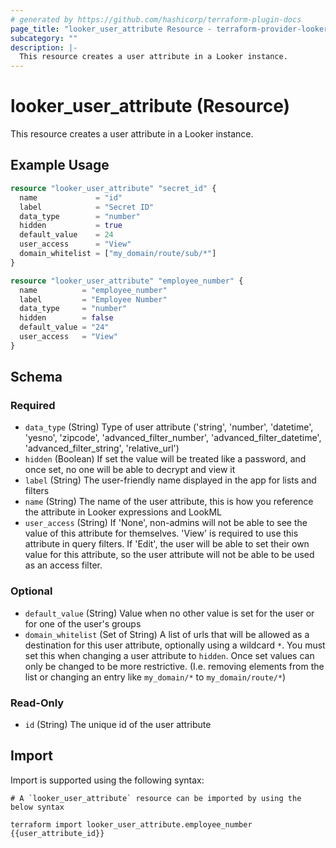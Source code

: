 ```yaml
---
# generated by https://github.com/hashicorp/terraform-plugin-docs
page_title: "looker_user_attribute Resource - terraform-provider-looker"
subcategory: ""
description: |-
  This resource creates a user attribute in a Looker instance.
---
```


# looker_user_attribute (Resource)

This resource creates a user attribute in a Looker instance.

## Example Usage

```terraform
resource "looker_user_attribute" "secret_id" {
  name             = "id"
  label            = "Secret ID"
  data_type        = "number"
  hidden           = true
  default_value    = 24
  user_access      = "View"
  domain_whitelist = ["my_domain/route/sub/*"]
}

resource "looker_user_attribute" "employee_number" {
  name          = "employee_number"
  label         = "Employee Number"
  data_type     = "number"
  hidden        = false
  default_value = "24"
  user_access   = "View"
}
```

<!-- schema generated by tfplugindocs -->
## Schema

### Required

- `data_type` (String) Type of user attribute ('string', 'number', 'datetime', 'yesno', 'zipcode', 'advanced_filter_number', 'advanced_filter_datetime', 'advanced_filter_string', 'relative_url')
- `hidden` (Boolean) If set the value will be treated like a password, and once set, no one will be able to decrypt and view it
- `label` (String) The user-friendly name displayed in the app for lists and filters
- `name` (String) The name of the user attribute, this is how you reference the attribute in Looker expressions and LookML
- `user_access` (String) If 'None', non-admins will not be able to see the value of this attribute for themselves. 'View' is required to use this attribute in query filters. If 'Edit', the user will be able to set their own value for this attribute, so the user attribute will not be able to be used as an access filter.

### Optional

- `default_value` (String) Value when no other value is set for the user or for one of the user's groups
- `domain_whitelist` (Set of String) A list of urls that will be allowed as a destination for this user attribute, optionally using a wildcard `*`. You must set this when changing a user attribute to `hidden`. Once set values can only be changed to be more restrictive. (I.e. removing elements from the list or changing an entry like `my_domain/*` to `my_domain/route/*`)

### Read-Only

- `id` (String) The unique id of the user attribute

## Import

Import is supported using the following syntax:

```shell
# A `looker_user_attribute` resource can be imported by using the below syntax

terraform import looker_user_attribute.employee_number {{user_attribute_id}}
```
